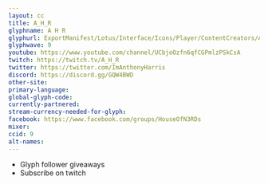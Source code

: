 ```yaml
---
layout: cc
title: A_H_R
glyphname: A H R
glyphurl: ExportManifest/Lotus/Interface/Icons/Player/ContentCreators/AHR.png
glyphwave: 9
youtube: https://www.youtube.com/channel/UCbjoOzfn6qfCGPmlzPSkCsA
twitch: https://twitch.tv/A_H_R
twitter: https://twitter.com/ImAnthonyHarris
discord: https://discord.gg/GQW4BWD
other-site:
primary-language:
global-glyph-code:
currently-partnered:
stream-currency-needed-for-glyph:
facebook: https://www.facebook.com/groups/HouseOfN3RDs
mixer:
ccid: 9
alt-names:
---
```

* Glyph follower giveaways
* Subscribe on twitch
